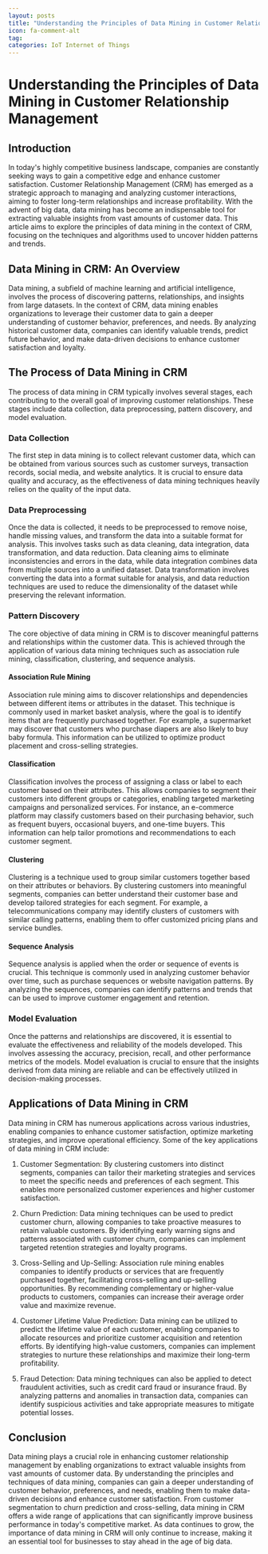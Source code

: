 ```yaml
---
layout: posts
title: "Understanding the Principles of Data Mining in Customer Relationship Management"
icon: fa-comment-alt
tag:      
categories: IoT Internet of Things
---
```



# Understanding the Principles of Data Mining in Customer Relationship Management

## Introduction

In today's highly competitive business landscape, companies are constantly seeking ways to gain a competitive edge and enhance customer satisfaction. Customer Relationship Management (CRM) has emerged as a strategic approach to managing and analyzing customer interactions, aiming to foster long-term relationships and increase profitability. With the advent of big data, data mining has become an indispensable tool for extracting valuable insights from vast amounts of customer data. This article aims to explore the principles of data mining in the context of CRM, focusing on the techniques and algorithms used to uncover hidden patterns and trends.

## Data Mining in CRM: An Overview

Data mining, a subfield of machine learning and artificial intelligence, involves the process of discovering patterns, relationships, and insights from large datasets. In the context of CRM, data mining enables organizations to leverage their customer data to gain a deeper understanding of customer behavior, preferences, and needs. By analyzing historical customer data, companies can identify valuable trends, predict future behavior, and make data-driven decisions to enhance customer satisfaction and loyalty.

## The Process of Data Mining in CRM

The process of data mining in CRM typically involves several stages, each contributing to the overall goal of improving customer relationships. These stages include data collection, data preprocessing, pattern discovery, and model evaluation.

### Data Collection

The first step in data mining is to collect relevant customer data, which can be obtained from various sources such as customer surveys, transaction records, social media, and website analytics. It is crucial to ensure data quality and accuracy, as the effectiveness of data mining techniques heavily relies on the quality of the input data.

### Data Preprocessing

Once the data is collected, it needs to be preprocessed to remove noise, handle missing values, and transform the data into a suitable format for analysis. This involves tasks such as data cleaning, data integration, data transformation, and data reduction. Data cleaning aims to eliminate inconsistencies and errors in the data, while data integration combines data from multiple sources into a unified dataset. Data transformation involves converting the data into a format suitable for analysis, and data reduction techniques are used to reduce the dimensionality of the dataset while preserving the relevant information.

### Pattern Discovery

The core objective of data mining in CRM is to discover meaningful patterns and relationships within the customer data. This is achieved through the application of various data mining techniques such as association rule mining, classification, clustering, and sequence analysis.

#### Association Rule Mining

Association rule mining aims to discover relationships and dependencies between different items or attributes in the dataset. This technique is commonly used in market basket analysis, where the goal is to identify items that are frequently purchased together. For example, a supermarket may discover that customers who purchase diapers are also likely to buy baby formula. This information can be utilized to optimize product placement and cross-selling strategies.

#### Classification

Classification involves the process of assigning a class or label to each customer based on their attributes. This allows companies to segment their customers into different groups or categories, enabling targeted marketing campaigns and personalized services. For instance, an e-commerce platform may classify customers based on their purchasing behavior, such as frequent buyers, occasional buyers, and one-time buyers. This information can help tailor promotions and recommendations to each customer segment.

#### Clustering

Clustering is a technique used to group similar customers together based on their attributes or behaviors. By clustering customers into meaningful segments, companies can better understand their customer base and develop tailored strategies for each segment. For example, a telecommunications company may identify clusters of customers with similar calling patterns, enabling them to offer customized pricing plans and service bundles.

#### Sequence Analysis

Sequence analysis is applied when the order or sequence of events is crucial. This technique is commonly used in analyzing customer behavior over time, such as purchase sequences or website navigation patterns. By analyzing the sequences, companies can identify patterns and trends that can be used to improve customer engagement and retention.

### Model Evaluation

Once the patterns and relationships are discovered, it is essential to evaluate the effectiveness and reliability of the models developed. This involves assessing the accuracy, precision, recall, and other performance metrics of the models. Model evaluation is crucial to ensure that the insights derived from data mining are reliable and can be effectively utilized in decision-making processes.

## Applications of Data Mining in CRM

Data mining in CRM has numerous applications across various industries, enabling companies to enhance customer satisfaction, optimize marketing strategies, and improve operational efficiency. Some of the key applications of data mining in CRM include:

1. Customer Segmentation: By clustering customers into distinct segments, companies can tailor their marketing strategies and services to meet the specific needs and preferences of each segment. This enables more personalized customer experiences and higher customer satisfaction.

2. Churn Prediction: Data mining techniques can be used to predict customer churn, allowing companies to take proactive measures to retain valuable customers. By identifying early warning signs and patterns associated with customer churn, companies can implement targeted retention strategies and loyalty programs.

3. Cross-Selling and Up-Selling: Association rule mining enables companies to identify products or services that are frequently purchased together, facilitating cross-selling and up-selling opportunities. By recommending complementary or higher-value products to customers, companies can increase their average order value and maximize revenue.

4. Customer Lifetime Value Prediction: Data mining can be utilized to predict the lifetime value of each customer, enabling companies to allocate resources and prioritize customer acquisition and retention efforts. By identifying high-value customers, companies can implement strategies to nurture these relationships and maximize their long-term profitability.

5. Fraud Detection: Data mining techniques can also be applied to detect fraudulent activities, such as credit card fraud or insurance fraud. By analyzing patterns and anomalies in transaction data, companies can identify suspicious activities and take appropriate measures to mitigate potential losses.

## Conclusion

Data mining plays a crucial role in enhancing customer relationship management by enabling organizations to extract valuable insights from vast amounts of customer data. By understanding the principles and techniques of data mining, companies can gain a deeper understanding of customer behavior, preferences, and needs, enabling them to make data-driven decisions and enhance customer satisfaction. From customer segmentation to churn prediction and cross-selling, data mining in CRM offers a wide range of applications that can significantly improve business performance in today's competitive market. As data continues to grow, the importance of data mining in CRM will only continue to increase, making it an essential tool for businesses to stay ahead in the age of big data.
